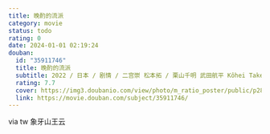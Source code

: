 ```yaml
---
title: 晚酌的流派
category: movie
status: todo
rating: 0
date: 2024-01-01 02:19:24
douban:
  id: "35911746"
  title: 晚酌的流派
  subtitle: 2022 / 日本 / 剧情 / 二宫崇 松本拓 / 栗山千明 武田航平 Kôhei Takeda
  rating: 7.7
  cover: https://img3.doubanio.com/view/photo/m_ratio_poster/public/p2881263347.jpg
  link: https://movie.douban.com/subject/35911746/
---
```


via tw 象牙山王云